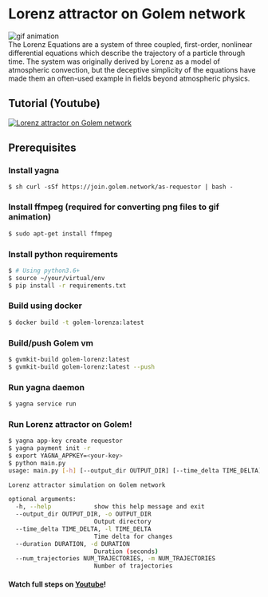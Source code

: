 # Lorenz attractor on Golem network
![gif animation](./output.gif?raw=true)    
The Lorenz Equations are a system of three coupled, first-order, nonlinear differential equations which describe the trajectory of a particle through time. The system was originally derived by Lorenz as a model of atmospheric convection, but the deceptive simplicity of the equations have made them an often-used example in fields beyond atmospheric physics.
## Tutorial (Youtube)
[![Lorenz attractor on Golem network](https://youtu.be/SPCUOPL6gqs/0.jpg)](https://youtu.be/SPCUOPL6gqs "Lorenz attractor on Golem network")
## Prerequisites
### Install yagna
```$ sh curl -sSf https://join.golem.network/as-requestor | bash -```
### Install ffmpeg (required for converting png files to gif animation)
```bash
$ sudo apt-get install ffmpeg
```
### Install python requirements
```sh
$ # Using python3.6+
$ source ~/your/virtual/env
$ pip install -r requirements.txt
```
### Build using docker
```sh
$ docker build -t golem-lorenza:latest
```
### Build/push Golem vm
```sh
$ gvmkit-build golem-lorenz:latest
$ gvmkit-build golem-lorenz:latest --push
```
### Run yagna daemon
```sh
$ yagna service run
```
### Run Lorenz attractor on Golem!
```sh
$ yagna app-key create requestor
$ yagna payment init -r
$ export YAGNA_APPKEY=<your-key>
$ python main.py
usage: main.py [-h] [--output_dir OUTPUT_DIR] [--time_delta TIME_DELTA] [--duration DURATION] [--num_trajectories NUM_TRAJECTORIES]

Lorenz attractor simulation on Golem network

optional arguments:
  -h, --help            show this help message and exit
  --output_dir OUTPUT_DIR, -o OUTPUT_DIR
                        Output directory
  --time_delta TIME_DELTA, -l TIME_DELTA
                        Time delta for changes
  --duration DURATION, -d DURATION
                        Duration (seconds)
  --num_trajectories NUM_TRAJECTORIES, -m NUM_TRAJECTORIES
                        Number of trajectories

```
#### Watch full steps on [Youtube](https://youtu.be/SPCUOPL6gqs)!
